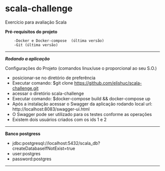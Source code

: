 # scala-challenge
Exercício para avaliação Scala



**Pré-requisitos do projeto**

                 
        -Docker e Docker-compose  (última versão)
        -Git (última versão)
___________________________________________________________________________________________________________________________________________________________________


**_Rodando a aplicação_**


Configurações do Projeto (comandos linux/use o proporcional ao seu S.O.)
- posicionar-se no diretório de preferência
- Executar comando: $git clone https://github.com/elishuc/scala-challenge.git
- acessar o diretório scala-challenge
- Executar comando: $docker-compose build && docker-compose up
- Após a instalação acessar o Swagger da aplicação rodando local url: http://localhost:8083/swagger-ui.html
- O Swagger pode ser utilizado para os testes conforme as operações
- Existem dois usuários criados com os ids 1 e 2
___________________________________________________________________________________________________________________________________________________________________

**Banco postgress**
- jdbc:postgresql://localhost:5432/scala_db?createDatabaseIfNotExist=true
- user:postgres
- password:postgres
_________________________________________________________________________________________________________________________________________
